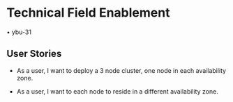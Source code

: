 # Technical Field Enablement

• ybu-31


## User Stories

* As a user, I want to deploy a 3 node cluster, one node in each availability zone.

* As a user, I want to each node to reside in a different availability zone.